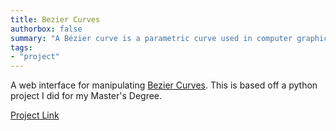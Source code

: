 ```yaml
---
title: Bezier Curves
authorbox: false
summary: "A Bézier curve is a parametric curve used in computer graphics and related fields"
tags:
- "project"
---
```


A web interface for manipulating [Bezier Curves](https://en.wikipedia.org/wiki/B%C3%A9zier_curve). This is based off a python project I did for my Master's Degree.

[Project Link](https://www.marshcode.com/bez)